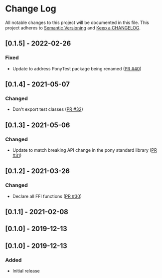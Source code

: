 # Change Log

All notable changes to this project will be documented in this file. This project adheres to [Semantic Versioning](http://semver.org/) and [Keep a CHANGELOG](http://keepachangelog.com/).

## [0.1.5] - 2022-02-26

### Fixed

- Update to address PonyTest package being renamed ([PR #40](https://github.com/ponylang/appdirs/pull/40))

## [0.1.4] - 2021-05-07

### Changed

- Don't export test classes ([PR #32](https://github.com/ponylang/appdirs/pull/32))

## [0.1.3] - 2021-05-06

### Changed

- Update to match breaking API change in the pony standard library ([PR #31](https://github.com/ponylang/appdirs/pull/31))

## [0.1.2] - 2021-03-26

### Changed

- Declare all FFI functions ([PR #30](https://github.com/ponylang/appdirs/pull/30))

## [0.1.1] - 2021-02-08

## [0.1.0] - 2019-12-13

## [0.1.0] - 2019-12-13

### Added

- Initial release

